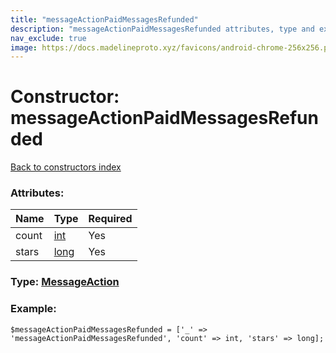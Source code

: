 ```yaml
---
title: "messageActionPaidMessagesRefunded"
description: "messageActionPaidMessagesRefunded attributes, type and example"
nav_exclude: true
image: https://docs.madelineproto.xyz/favicons/android-chrome-256x256.png
---
```

# Constructor: messageActionPaidMessagesRefunded  
[Back to constructors index](/API_docs/constructors/index.html)



### Attributes:

| Name     |    Type       | Required |
|----------|---------------|----------|
|count|[int](/API_docs/types/int.html) | Yes|
|stars|[long](/API_docs/types/long.html) | Yes|



### Type: [MessageAction](/API_docs/types/MessageAction.html)


### Example:

```
$messageActionPaidMessagesRefunded = ['_' => 'messageActionPaidMessagesRefunded', 'count' => int, 'stars' => long];
```  
